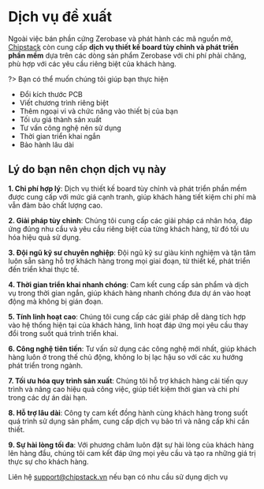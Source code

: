 <br>
<br>
<br>

# Dịch vụ đề xuất

Ngoài việc bán phần cứng Zerobase và phát hành các mã nguồn mở, [Chipstack](https://chipstack.vn) còn cung cấp **dịch vụ thiết kế board tùy chỉnh và phát triển phần mềm** dựa trên các dòng sản phẩm Zerobase với chi phí phải chăng, phù hợp với các yêu cầu riêng biệt của khách hàng.

?> Bạn có thể muốn chúng tôi giúp bạn thực hiện
- Đổi kích thước PCB
- Viết chương trình riêng biệt
- Thêm ngoại vi và chức năng vào thiết bị của bạn
- Tối ưu giá thành sản xuất
- Tư vấn công nghệ nên sử dụng
- Thời gian triển khai ngắn
- Bảo hành lâu dài

## Lý do bạn nên chọn dịch vụ này

**1. Chi phí hợp lý**: Dịch vụ thiết kế board tùy chỉnh và phát triển phần mềm được cung cấp với mức giá cạnh tranh, giúp khách hàng tiết kiệm chi phí mà vẫn đảm bảo chất lượng cao.

**2. Giải pháp tùy chỉnh**: Chúng tôi cung cấp các giải pháp cá nhân hóa, đáp ứng đúng nhu cầu và yêu cầu riêng biệt của từng khách hàng, từ đó tối ưu hóa hiệu quả sử dụng.

**3. Đội ngũ kỹ sư chuyên nghiệp**: Đội ngũ kỹ sư giàu kinh nghiệm và tận tâm luôn sẵn sàng hỗ trợ khách hàng trong mọi giai đoạn, từ thiết kế, phát triển đến triển khai thực tế.

**4. Thời gian triển khai nhanh chóng**: Cam kết cung cấp sản phẩm và dịch vụ trong thời gian ngắn, giúp khách hàng nhanh chóng đưa dự án vào hoạt động mà không bị gián đoạn.

**5. Tính linh hoạt cao**: Chúng tôi cung cấp các giải pháp dễ dàng tích hợp vào hệ thống hiện tại của khách hàng, linh hoạt đáp ứng mọi yêu cầu thay đổi trong suốt quá trình triển khai.

**6. Công nghệ tiên tiến**: Tư vấn sử dụng các công nghệ mới nhất, giúp khách hàng luôn ở trong thế chủ động, không lo bị lạc hậu so với các xu hướng phát triển trong ngành.

**7. Tối ưu hóa quy trình sản xuất**: Chúng tôi hỗ trợ khách hàng cải tiến quy trình và nâng cao hiệu quả công việc, giúp tiết kiệm thời gian và chi phí trong các dự án dài hạn.

**8. Hỗ trợ lâu dài**: Công ty cam kết đồng hành cùng khách hàng trong suốt quá trình sử dụng sản phẩm, cung cấp dịch vụ bảo trì và nâng cấp khi cần thiết.

**9. Sự hài lòng tối đa**: Với phương châm luôn đặt sự hài lòng của khách hàng lên hàng đầu, chúng tôi cam kết đáp ứng mọi yêu cầu và tạo ra những giá trị thực sự cho khách hàng.

Liên hệ support@chipstack.vn nếu bạn có nhu cầu sử dụng dịch vụ
